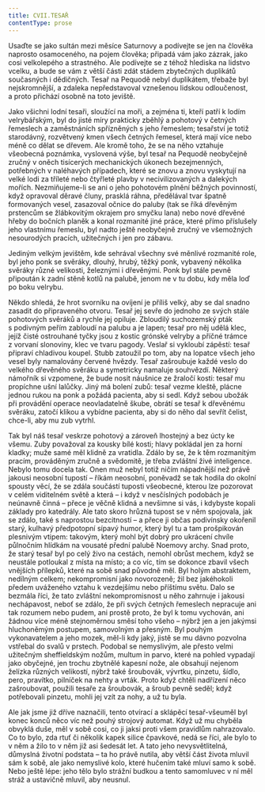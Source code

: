 ```yaml
---
title: CVII.TESAŘ
contentType: prose
---
```


  

Usaďte se jako sultán mezi měsíce Saturnovy a podívejte se jen na člověka naprosto osamoceného, na pojem člověka; připadá vám jako zázrak, jako cosi velkolepého a strastného. Ale podívejte se z téhož hlediska na lidstvo vcelku, a bude se vám z větší části zdát stádem zbytečných duplikátů současných i dědičných. Tesař na Pequodě nebyl duplikátem, třebaže byl nejskromnější, a zdaleka nepředstavoval vznešenou lidskou odloučenost, a proto přichází osobně na toto jeviště.

Jako všichni lodní tesaři, sloužící na moři, a zejména ti, kteří patří k lodím velrybářským, byl do jisté míry prakticky zběhlý a pohotový v četných řemeslech a zaměstnáních spřízněných s jeho řemeslem; tesařství je totiž starodávný, rozvětvený kmen všech četných řemesel, která mají více nebo méně co dělat se dřevem. Ale kromě toho, že se na něho vztahuje všeobecná poznámka, vyslovená výše, byl tesař na Pequodě neobyčejně zručný v oněch tisícerých mechanických úkonech bezejmenných, potřebných v naléhavých případech, které se znovu a znovu vyskytují na velké lodi za tříleté nebo čtyřleté plavby v necivilizovaných a dalekých mořích. Nezmiňujeme-li se ani o jeho pohotovém plnění běžných povinností, když opravoval děravé čluny, prasklá ráhna, předělával tvar špatně formovaných vesel, zasazoval očnice do paluby (tak se říká dřevěným prstencům se žlábkovitým okrajem pro smyčku lana) nebo nové dřevěné hřeby do bočních planěk a konal rozmanité jiné práce, které přímo příslušely jeho vlastnímu řemeslu, byl nadto ještě neobyčejně zručný ve všemožných nesourodých pracích, užitečných i jen pro zábavu.

Jediným velkým jevištěm, kde sehrával všechny své měnlivé rozmanité role, byl jeho ponk se svěráky, dlouhý, hrubý, těžký ponk, vybavený několika svěráky různé velikosti, železnými i dřevěnými. Ponk byl stále pevně připoután k zadní stěně kotlů na palubě, jenom ne v tu dobu, kdy měla loď po boku velrybu.

Někdo shledá, že hrot svorníku na ovíjení je příliš velký, aby se dal snadno zasadit do připraveného otvoru. Tesař jej sevře do jednoho ze svých stále pohotových svěráků a rychle jej opiluje. Zbloudilý suchozemský pták s podivným peřím zabloudí na palubu a je lapen; tesař pro něj udělá klec, jejíž čisté ostrouhané tyčky jsou z kostic grónské velryby a příčné trámce z vorvaní slonoviny, klec ve tvaru pagody. Veslař si vykloubí zápěstí: tesař připraví chladivou koupel. Stubb zatoužil po tom, aby na lopatce všech jeho vesel byly namalovány červené hvězdy. Tesař zašroubuje každé veslo do velkého dřevěného svěráku a symetricky namaluje souhvězdí. Některý námořník si vzpomene, že bude nosit náušnice ze žraločí kosti: tesař mu propíchne ušní lalůčky. Jiný má bolení zubů: tesař vezme kleště, plácne jednou rukou na ponk a požádá pacienta, aby si sedl. Když sebou ubožák při provádění operace neovladatelně škube, obrátí se tesař k dřevěnému svěráku, zatočí klikou a vybídne pacienta, aby si do něho dal sevřít čelist, chce-li, aby mu zub vytrhl.

Tak byl náš tesař veskrze pohotový a zároveň lhostejný a bez úcty ke všemu. Zuby považoval za kousky bílé kosti; hlavy pokládal jen za horní kladky; muže samé měl klidně za vratidla. Zdálo by se, že k těm rozmanitým pracím, prováděným zručně a svědomitě, je třeba zvláštní živé inteligence. Nebylo tomu docela tak. Onen muž nebyl totiž ničím nápadnější než právě jakousi neosobní tupostí – říkám neosobní, poněvadž se tak hodila do okolní spousty věcí, že se zdála součástí tuposti všeobecné, kterou lze pozorovat v celém viditelném světě a která – i když v nesčíslných podobách je neúnavně činná – přece je věčně klidná a nevšimne si vás, i kdybyste kopali základy pro katedrály. Ale tato skoro hrůzná tupost se v něm spojovala, jak se zdálo, také s naprostou bezcitností – a přece ji občas podivínsky okořenil starý, kulhavý předpotopní sípavý humor, který byl tu a tam prošpikován plesnivým vtipem: takovým, který mohl být dobrý pro ukrácení chvíle půlnočním hlídkám na vousaté přední palubě Noemovy archy. Snad proto, že starý tesař byl po celý živo na cestách, nemohl obrůst mechem, když se neustále potloukal z místa na místo; a co víc, tím se dokonce zbavil všech vnějších přílepků, které na sobě snad původně měl. Byl holým abstraktem, nedílným celkem; nekompromisní jako novorozeně; žil bez jakéhokoli předem uváženého vztahu k vezdejšímu nebo příštímu světu. Dalo se bezmála říci, že tato zvláštní nekompromisnost u něho zahrnuje i jakousi nechápavost, neboť se zdálo, že při svých četných řemeslech nepracuje ani tak rozumem nebo pudem, ani prostě proto, že byl k tomu vychován, ani žádnou více méně stejnoměrnou směsí toho všeho – nýbrž jen a jen jakýmsi hluchoněmým postupem, samovolným a přesným. Byl pouhým vykonavatelem a jeho mozek, měl-li kdy jaký, jistě se mu dávno pozvolna vstřebal do svalů v prstech. Podobal se nemyslivým, ale přesto velmi užitečným sheffieldským nožům, multum in parvo, které na pohled vypadají jako obyčejné, jen trochu zbytnělé kapesní nože, ale obsahují nejenom želízka různých velikostí, nýbrž také šroubovák, vývrtku, pinzetu, šídlo, pero, pravítko, pilníček na nehty a vrták. Proto když chtěli nadřízení něco zašroubovat, použili tesaře za šroubovák, a šroub pevně seděl; když potřebovali pinzetu, mohli jej vzít za nohy, a už tu byla.

Ale jak jsme již dříve naznačili, tento otvírací a sklápěcí tesař-všeuměl byl konec konců něco víc než pouhý strojový automat. Když už mu chyběla obvyklá duše, měl v sobě cosi, co ji jaksi proti všem pravidlům nahrazovalo. Co to bylo, zda rtuť či několik kapek silice čpavkové, nedá se říci, ale bylo to v něm a žilo to v něm již asi šedesát let. A tato jeho nevysvětlitelná, důmyslná životní podstata – ta ho právě nutila, aby větší část života mluvil sám k sobě, ale jako nemyslivé kolo, které hučením také mluví samo k sobě. Nebo ještě lépe: jeho tělo bylo strážní budkou a tento samomluvec v ní měl stráž a ustavičně mluvil, aby neusnul.

